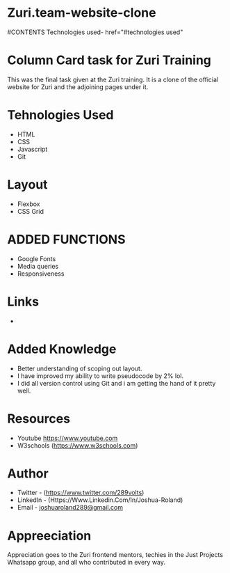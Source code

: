# Zuri.team-website-clone

#CONTENTS
Technologies used- href="#technologies used"

# Column Card task for Zuri Training 

 This was the final task given at the Zuri training. It is a clone of the official website for Zuri and the adjoining pages under it.
# Tehnologies Used

- HTML
- CSS
- Javascript
- Git
# Layout

- Flexbox
- CSS Grid
# ADDED FUNCTIONS

- Google Fonts
- Media queries
- Responsiveness

# Links
- 
# Added Knowledge

- Better understanding of scoping out layout.
- I have improved my ability to write pseudocode by 2% lol.
- I did all version control using Git and i am getting the hand of it pretty well.
# Resources

- Youtube <https://www.youtube.com>
- W3schools (https://www.w3schools.com)
# Author

- Twitter - (https://www.twitter.com/289volts)
- LinkedIn - (Https://Www.Linkedin.Com/In/Joshua-Roland)
- Email - joshuaroland289@gmail.com
# Appreeciation

Appreciation goes to the Zuri frontend mentors, techies in the Just Projects Whatsapp group,  and all who contributed in every way.

